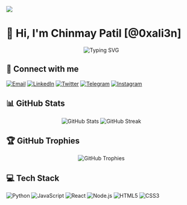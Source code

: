 ![](https://komarev.com/ghpvc/?username=MrAnonymous09&label=PROFILE+VIEWS)





# 👋 Hi, I'm Chinmay Patil [@0xali3n]

<div align="center">
  <img src="https://readme-typing-svg.demolab.com?font=Fira+Code&pause=1000&color=2F81F7&center=true&vCenter=true&width=435&lines=Full+Stack+Developer;Cybersecurity+Enthusiast;Open+Source+Contributor" alt="Typing SVG" />
</div>

## 🔗 Connect with me

[![Email](https://img.shields.io/badge/Email-D14836?style=for-the-badge&logo=gmail&logoColor=white)](mailto:thechinmay07@gmail.com)
[![LinkedIn](https://img.shields.io/badge/LinkedIn-0077B5?style=for-the-badge&logo=linkedin&logoColor=white)](https://www.linkedin.com/in/thechinmay07/)
[![Twitter](https://img.shields.io/badge/Twitter-1DA1F2?style=for-the-badge&logo=twitter&logoColor=white)](https://x.com/Chinmay_io)
[![Telegram](https://img.shields.io/badge/Telegram-2CA5E0?style=for-the-badge&logo=telegram&logoColor=white)](https://t.me/Chinmay_io)
[![Instagram](https://img.shields.io/badge/Instagram-E4405F?style=for-the-badge&logo=instagram&logoColor=white)](https://www.instagram.com/chinmay_io/)

## 📊 GitHub Stats

<div align="center">
  <img src="https://github-readme-stats.vercel.app/api?username=0xali3n&show_icons=true&theme=tokyonight" alt="GitHub Stats" />
  <img src="https://github-readme-streak-stats.herokuapp.com/?user=0xali3n&theme=tokyonight" alt="GitHub Streak" />
</div>

## 🏆 GitHub Trophies

<div align="center">
  <img src="https://github-profile-trophy.vercel.app/?username=0xali3n&theme=darkhub&no-frame=true&row=1" alt="GitHub Trophies" />
</div>

## 💻 Tech Stack

![Python](https://img.shields.io/badge/Python-3776AB?style=for-the-badge&logo=python&logoColor=white)
![JavaScript](https://img.shields.io/badge/JavaScript-F7DF1E?style=for-the-badge&logo=javascript&logoColor=black)
![React](https://img.shields.io/badge/React-20232A?style=for-the-badge&logo=react&logoColor=61DAFB)
![Node.js](https://img.shields.io/badge/Node.js-43853D?style=for-the-badge&logo=node.js&logoColor=white)
![HTML5](https://img.shields.io/badge/HTML5-E34F26?style=for-the-badge&logo=html5&logoColor=white)
![CSS3](https://img.shields.io/badge/CSS3-1572B6?style=for-the-badge&logo=css3&logoColor=white)





